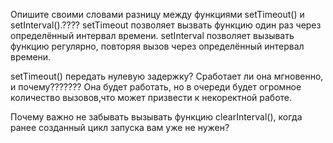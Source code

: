 Опишите своими словами разницу между функциями setTimeout() и setInterval().????
setTimeout позволяет вызвать функцию один раз через определённый интервал времени. setInterval позволяет вызывать функцию регулярно, повторяя вызов через определённый интервал времени.

setTimeout() передать нулевую задержку? Сработает ли она мгновенно, и почему??????? Она будет работать, но в очереди будет огромное количество вызовов,что может призвести к некоректной работе.

Почему важно не забывать вызывать функцию clearInterval(), когда ранее созданный цикл запуска вам уже не нужен?